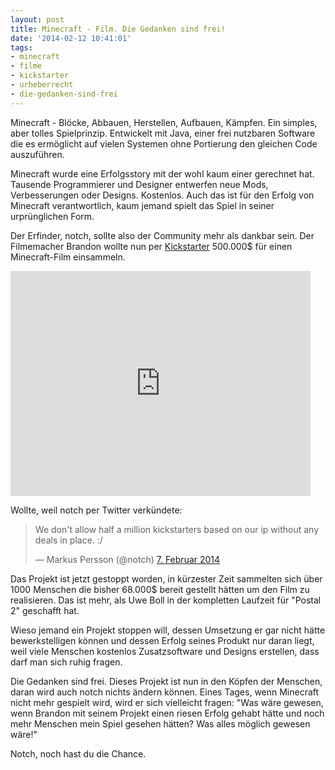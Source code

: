 ```yaml
---
layout: post
title: Minecraft - Film. Die Gedanken sind frei!
date: '2014-02-12 10:41:01'
tags:
- minecraft
- filme
- kickstarter
- urheberrecht
- die-gedanken-sind-frei
---
```


Minecraft - Blöcke, Abbauen, Herstellen, Aufbauen, Kämpfen. Ein simples, aber tolles Spielprinzip. Entwickelt mit Java, einer frei nutzbaren Software die es ermöglicht auf vielen Systemen ohne Portierung den gleichen Code auszuführen.

Minecraft wurde eine Erfolgsstory mit der wohl kaum einer gerechnet hat. Tausende Programmierer und Designer entwerfen neue Mods, Verbesserungen oder Designs. Kostenlos. Auch das ist für den Erfolg von Minecraft verantwortlich, kaum jemand spielt das Spiel in seiner urprünglichen Form.

Der Erfinder, notch, sollte also der Community mehr als dankbar sein. Der Filmemacher Brandon wollte nun per [Kickstarter](https://www.kickstarter.com/projects/878782324/birth-of-man-a-minecraft-feature-film) 500.000$ für einen Minecraft-Film einsammeln.

<iframe width="480" height="360" src="https://www.kickstarter.com/projects/878782324/birth-of-man-a-minecraft-feature-film/widget/video.html" frameborder="0" scrolling="no"> </iframe>

Wollte, weil notch per Twitter verkündete:

<blockquote class="twitter-tweet" lang="de"><p>We don&#39;t allow half a million kickstarters based on our ip without any deals in place. :/</p>&mdash; Markus Persson (@notch) <a href="https://twitter.com/notch/statuses/431795020082216960">7. Februar 2014</a></blockquote>
<script async src="//platform.twitter.com/widgets.js" charset="utf-8"></script>

Das Projekt ist jetzt gestoppt worden, in kürzester Zeit sammelten sich über 1000 Menschen die bisher 68.000$ bereit gestellt hätten um den Film zu realisieren. Das ist mehr, als Uwe Boll in der kompletten Laufzeit für "Postal 2" geschafft hat.

Wieso jemand ein Projekt stoppen will, dessen Umsetzung er gar nicht hätte bewerkstelligen können und dessen Erfolg seines Produkt nur daran liegt, weil viele Menschen kostenlos Zusatzsoftware und Designs erstellen, dass darf man sich ruhig fragen.

Die Gedanken sind frei. Dieses Projekt ist nun in den Köpfen der Menschen, daran wird auch notch nichts ändern können. Eines Tages, wenn Minecraft nicht mehr gespielt wird, wird er sich vielleicht fragen: "Was wäre gewesen, wenn Brandon mit seinem Projekt einen riesen Erfolg gehabt hätte und noch mehr Menschen mein Spiel gesehen hätten? Was alles möglich gewesen wäre!"

Notch, noch hast du die Chance.